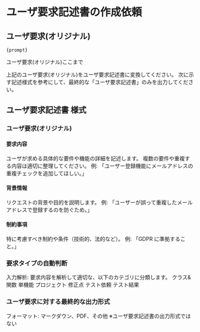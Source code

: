 # ユーザ要求記述書の作成依頼

## ユーザ要求(オリジナル)

`{prompt}`

ユーザ要求(オリジナル)ここまで

上記のユーザ要求(オリジナル)をユーザ要求記述書に変換してください。
次に示す記述様式を参考にして、最終的な「ユーザ要求記述書」のみを出力してください。

## ユーザ要求記述書 様式

### ユーザ要求(オリジナル)

#### 要求内容

ユーザが求める具体的な要件や機能の詳細を記述します。
複数の要件や重複する内容は適切に整理してください。
例: 「ユーザー登録機能にメールアドレスの重複チェックを追加してほしい。」

#### 背景情報

リクエストの背景や目的を説明します。
例: 「ユーザーが誤って重複したメールアドレスで登録するのを防ぐため。」

#### 制約事項

特に考慮すべき制約や条件（技術的、法的など）。
例: 「GDPR に準拠すること。」

### 要求タイプの自動判断

   入力解析: 要求内容を解析して適切な、以下のカテゴリに分類します。
   クラス&関数
   単機能
   プロジェクト
   修正点
   テスト依頼
   テスト結果

### ユーザ要求に対する最終的な出力形式
フォーマット: マークダウン、PDF、その他
※ユーザ要求記述書の出力形式ではない
